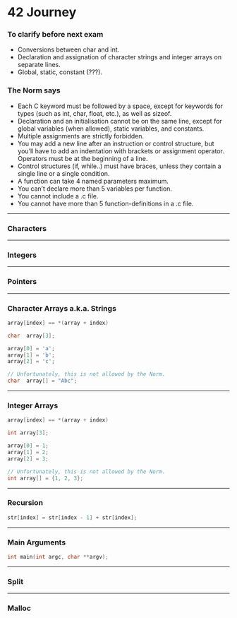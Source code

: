 # 42 Journey

### To clarify before next exam
- Conversions between char and int.
- Declaration and assignation of character strings and integer arrays on separate lines.
- Global, static, constant (???).

### The Norm says
- Each C keyword must be followed by a space, except for keywords for types (such as int, char, float, etc.), as well as sizeof.
- Declaration and an initialisation cannot be on the same line, except for global variables (when allowed), static variables, and constants.
- Multiple assignments are strictly forbidden.
- You may add a new line after an instruction or control structure, but you’ll have to add an indentation with brackets or assignment operator. Operators must be at the beginning of a line.
- Control structures (if, while..) must have braces, unless they contain a single line or a single condition.
- A function can take 4 named parameters maximum.
- You can’t declare more than 5 variables per function.
- You cannot include a .c file.
- You cannot have more than 5 function-definitions in a .c file.

---
### Characters

---
### Integers

---
### Pointers

---
### Character Arrays a.k.a. Strings

```c
array[index] == *(array + index)
```
```c
char  array[3];

array[0] = 'a';
array[1] = 'b';
array[2] = 'c';
```
```c
// Unfortunately, this is not allowed by the Norm.
char  array[] = "Abc";
```

---
### Integer Arrays

```c
array[index] == *(array + index)
```
```c
int array[3];

array[0] = 1;
array[1] = 2;
array[2] = 3;
```
```c
// Unfortunately, this is not allowed by the Norm.
int array[] = {1, 2, 3};
```

---
### Recursion

```c
str[index] = str[index - 1] + str[index];
```

---
### Main Arguments

```c
int main(int argc, char **argv);
```

---
### Split

---
### Malloc
